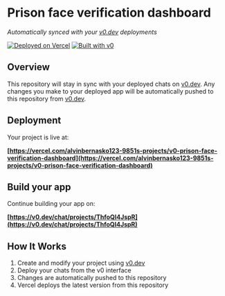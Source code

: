 # Prison face verification dashboard

*Automatically synced with your [v0.dev](https://v0.dev) deployments*

[![Deployed on Vercel](https://img.shields.io/badge/Deployed%20on-Vercel-black?style=for-the-badge&logo=vercel)](https://vercel.com/alvinbernasko123-9851s-projects/v0-prison-face-verification-dashboard)
[![Built with v0](https://img.shields.io/badge/Built%20with-v0.dev-black?style=for-the-badge)](https://v0.dev/chat/projects/ThfoQl4JspR)

## Overview

This repository will stay in sync with your deployed chats on [v0.dev](https://v0.dev).
Any changes you make to your deployed app will be automatically pushed to this repository from [v0.dev](https://v0.dev).

## Deployment

Your project is live at:

**[https://vercel.com/alvinbernasko123-9851s-projects/v0-prison-face-verification-dashboard](https://vercel.com/alvinbernasko123-9851s-projects/v0-prison-face-verification-dashboard)**

## Build your app

Continue building your app on:

**[https://v0.dev/chat/projects/ThfoQl4JspR](https://v0.dev/chat/projects/ThfoQl4JspR)**

## How It Works

1. Create and modify your project using [v0.dev](https://v0.dev)
2. Deploy your chats from the v0 interface
3. Changes are automatically pushed to this repository
4. Vercel deploys the latest version from this repository
